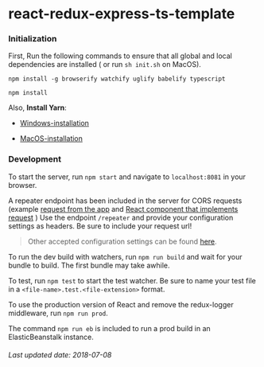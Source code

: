# react-redux-express-ts-template

### Initialization 
First, Run the following commands to ensure that all global and local dependencies are installed ( or run `sh init.sh` on MacOS).

`npm install -g browserify watchify uglify babelify typescript`

`npm install`

Also, **Install Yarn**:  
* [Windows-installation](https://yarnpkg.com/lang/en/docs/install/#windows-stable) 

* [MacOS-installation](https://yarnpkg.com/lang/en/docs/install/#macOS-stable) 


### Development

To start the server, run `npm start` and navigate to `localhost:8081` in your browser.

A repeater endpoint has been included in the server for CORS requests (example [request from the app](./web/src/content/sample/repeaterEpic.ts) and [React component that implements request](./web/src/content/sample/RepeaterSample.tsx) ) Use the endpoint `/repeater` and provide your configuration settings as headers. Be sure to include your request url! 

> Other accepted configuration settings can be found [here](https://github.com/axios/axios#request-config).

To run the dev build with watchers, run `npm run build` and wait for your bundle to build. The first bundle may take awhile. 

To test, run `npm test` to start the test watcher. Be sure to name your test file in a `<file-name>.test.<file-extension>` format.
 

To use the production version of React and remove the redux-logger middleware, run `npm run prod`.

The command `npm run eb` is included to run a prod build in an ElasticBeanstalk instance.








###### Last updated date: 2018-07-08